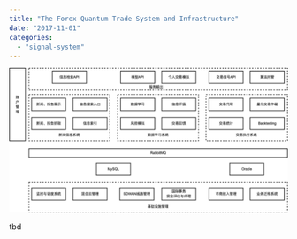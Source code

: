 ```yaml
---
title: "The Forex Quantum Trade System and Infrastructure"
date: "2017-11-01"
categories: 
  - "signal-system"
---
```


[![](images/forexquantum.png)](https://blog.lofyer.org/wp-content/uploads/forexquantum.png)

tbd
